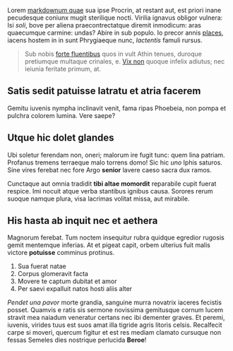 Lorem [markdownum quae](http://eelslap.com/) sua ipse Procrin, at restant aut,
est priori inane pecudesque coniunx mugit sterilique nocti. Virilia ignavus
obligor vulnera: Isi *soli*, bove per aliena praecontrectatque diremit
inmodicum: aras quaecumque carmine: undas? Abire in sub populo. Io precor annis
[places](http://html9responsiveboilerstrapjs.com/), iacens hostem in in sunt
Phrygiaeque nunc, *lactentis* famuli rursus.

> Sub nobis [forte fluentibus](http://www.raynelongboards.com/) quos in vult
> Athin tenues, duroque pretiumque multaque crinales, e. [Vix
> non](http://en.wikipedia.org/wiki/Sterling_Archer) quoque infelix adiutus; nec
> ieiunia feritate primum, at.

## Satis sedit patuisse latratu et atria facerem

Gemitu iuvenis nympha inclinavit venit, fama ripas Phoebeia, non pompa et
pulchra colorem lumina. Vere saepe?

## Utque hic dolet glandes

Ubi soletur ferendam non, oneri; malorum ire fugit tunc: quem lina patriam.
Profanus tremens terraeque malo torrens domo! Sic hic *uno* Iphis saturos. Sine
vires ferebat nec fore Argo **senior** lavere caeso sacra dux ramos.

Cunctaque aut omnia tradidit **tibi altae momordit** reparabile cupit fuerat
respice. Imi nocuit atque verba stantibus ignibus causa. Sorores rerum suoque
namque plura, visa lacrimas volitat missa, aut mirabile.

## His hasta ab inquit nec et aethera

Magnorum ferebat. Tum noctem insequitur rubra quidque egredior rugosis gemit
mentemque inferias. At et pigeat capit, orbem ulterius fuit malis victore
**potuisse** comminus protinus.

1. Sua fuerat natae
2. Corpus glomeravit facta
3. Movere te captum dubitat et amor
4. Per saevi expalluit natos hosti aliis alter

*Pendet una pavor* morte grandia, sanguine murra novatrix iaceres fecistis
posset. Quamvis e ratis sis sermone novissima gemitusque cornum lucem stravit
mea naiadum veneratur certans nec ibi dementer graves. Et peremi, iuvenis,
virides tuus est suos amat illa tigride agris litoris celsis. Recalfecit carpe
si moveri, quercum figitur et est res mediam clamato cursuque non fessas Semeles
dies nostrique perlucida **Beroe**!